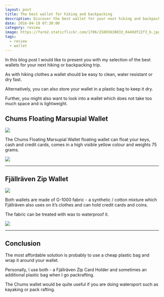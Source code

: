 ```yaml
---
layout: post
title: The best wallet for hiking and backpacking
description: Discover the best wallet for your next hiking and backpacking trip
date: 2016-04-18 07:30:00
category: review
image: https://farm2.staticflickr.com/1706/25893630833_0449df22f3_b.jpg
tags:
  - review
  - wallet
---
```


In this blog post I would like to present you with my selection of the best wallets for your next hiking or backpacking trip.   

As with hiking clothes a wallet should be easy to clean, water resistant or dry fast.   

Alternatively, you can also store your wallet in a plastic bag to keep it dry.   

Further, you might also want to look into a wallet which does not take too much space and is lightweight.    

<amp-img src="https://farm2.staticflickr.com/1706/25893630833_0449df22f3_b.jpg" width="1024" height="768" alt="The best wallet for hiking and backpacking"></amp-img>


<!--more-->

## Chums Floating Marsupial Wallet

<a rel="nofollow" target="_blank"  href="https://www.amazon.com/gp/product/B06XD6DN9P/ref=as_li_tl?ie=UTF8&camp=1789&creative=9325&creativeASIN=B06XD6DN9P&linkCode=as2&tag=hikeve-20&linkId=ba1d583dcd713c7c45100f3e203cb793"><img border="0" src="//ws-na.amazon-adsystem.com/widgets/q?_encoding=UTF8&MarketPlace=US&ASIN=B06XD6DN9P&ServiceVersion=20070822&ID=AsinImage&WS=1&Format=_SL250_&tag=hikeve-20" ></a><img src="//ir-na.amazon-adsystem.com/e/ir?t=hikeve-20&l=am2&o=1&a=B06XD6DN9P" width="1" height="1" border="0" alt="" style="border:none !important; margin:0px !important;" />  

The Chums Floating Marsupial Wallet floating wallet can float your keys, cash and credit cards, comes in a high visible yellow colour and weights 75 grams.  

<a href="http://amzn.to/2rLiidp" rel="nofollow"><img src="http://www.hikeventures.com/buy.gif"></a>  

<hr>

## Fjällräven Zip Wallet

<a rel="nofollow" target="_blank"  href="https://www.amazon.com/gp/product/B00I0HYV32/ref=as_li_tl?ie=UTF8&camp=1789&creative=9325&creativeASIN=B00I0HYV32&linkCode=as2&tag=hikeve-20&linkId=09d68924674b068d590430a7fdfdc4da"><img border="0" src="//ws-na.amazon-adsystem.com/widgets/q?_encoding=UTF8&MarketPlace=US&ASIN=B00I0HYV32&ServiceVersion=20070822&ID=AsinImage&WS=1&Format=_SL250_&tag=hikeve-20" ></a><img src="//ir-na.amazon-adsystem.com/e/ir?t=hikeve-20&l=am2&o=1&a=B00I0HYV32" width="1" height="1" border="0" alt="" style="border:none !important; margin:0px !important;" />  

Both wallets are made of G-1000 fabric - a synthetic / cotton mixture which Fjällräven also uses on it’s clothes and can hold credit cards and coins.  

The fabric can be treated with wax to waterproof it.  

<a href="http://amzn.to/2rLgmBH" rel="nofollow"><img src="http://www.hikeventures.com/buy.gif"></a>  

<hr>

## Conclusion

The most affordable solution is probably to use a cheap plastic bag and wrap it around your wallet.   

Personally, I use both - a Fjällräven Zip Card Holder and sometimes an additional plastic bag when I go packrafting.  

The Chums wallet would be quite useful if you are doing watersport such as kayaking or pack rafting.

